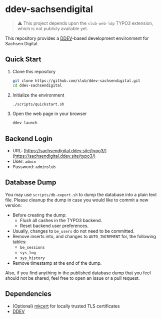 # ddev-sachsendigital

> :warning: This project depends upon the `slub-web-ldp` TYPO3 extension, which is not publicly available yet.

This repository provides a [DDEV](https://ddev.readthedocs.io/)-based development environment for Sachsen.Digital.

## Quick Start

1. Clone this repository
   ```bash
   git clone https://github.com/slub/ddev-sachsendigital.git
   cd ddev-sachsendigital
   ```

1. Initialize the environment
   ```bash
   ./scripts/quickstart.sh
   ```

1. Open the web page in your browser
   ```bash
   ddev launch
   ```

## Backend Login

- URL: [https://sachsendigital.ddev.site/typo3/](https://sachsendigital.ddev.site/typo3/)
- User: `admin`
- Password: `adminslub`

## Database Dump

You may use `scripts/db-export.sh` to dump the database into a plain text file. Please cleanup the dump in case you would like to commit a new version:

- Before creating the dump:
  - Flush all cashes in the TYPO3 backend.
  - Reset backend user preferences.
- Usually, changes to `be_users` do not need to be committed.
- Remove inserts into, and changes to `AUTO_INCREMENT` for, the following tables:
  - `be_sessions`
  - `sys_log`
  - `sys_history`
- Remove timestamp at the end of the dump.

Also, if you find anything in the published database dump that you feel should not be shared, feel free to open an issue or a pull request.

## Dependencies

- (Optional) [mkcert](https://github.com/FiloSottile/mkcert) for locally trusted TLS certificates
- [DDEV](https://sachsendigital.ddev.site)

